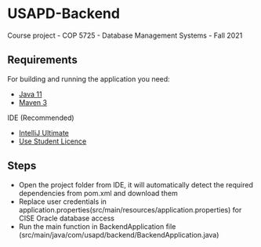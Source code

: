 # USAPD-Backend
Course project - COP 5725 - Database Management Systems - Fall 2021

## Requirements

For building and running the application you need:

- [Java 11](https://www.oracle.com/java/technologies/downloads/#java11)
- [Maven 3](https://maven.apache.org)

IDE (Recommended)

- [IntelliJ Ultimate](https://www.jetbrains.com/idea/download/) 
- [Use Student Licence](https://www.jetbrains.com/community/education/#students)

## Steps

- Open the project folder from IDE, it will automatically detect the required dependencies from pom.xml and download them
- Replace user credentials in application.properties(src/main/resources/application.properties) for CISE Oracle database access 
- Run the main function in BackendApplication file (src/main/java/com/usapd/backend/BackendApplication.java)
